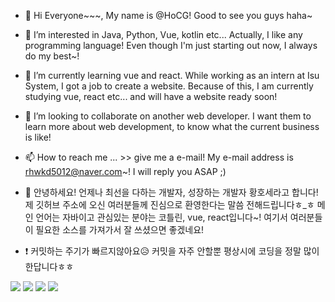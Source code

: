 - 👋 Hi Everyone~~~, My name is @HoCG! Good to see you guys haha~ 
- 👀 I’m interested in Java, Python, Vue, kotlin etc... Actually, I like any programming language! Even though I'm just starting out now, I always do my best~!
- 🌱 I’m currently learning vue and react. While working as an intern at Isu System, I got a job to create a website. Because of this, I am currently studying vue, react etc... and will have a website ready soon! 
- 💞️ I’m looking to collaborate on another web developer. I want them to learn more about web development, to know what the current business is like!
- 📫 How to reach me ... >> give me a e-mail! My e-mail address is rhwkd5012@naver.com~! I will reply you ASAP ;)

- 👋 안녕하세요! 언제나 최선을 다하는 개발자, 성장하는 개발자 황호세라고 합니다! 제 깃허브 주소에 오신 여러분들께 진심으로 환영한다는 말씀 전해드립니다ㅎ_ㅎ 메인 언어는 자바이고 관심있는 분야는 코틀린, vue, react입니다~! 여기서 여러분들이 필요한 소스를 가져가서 잘 쓰셨으면 좋겠네요!

- ❗ 커밋하는 주기가 빠르지않아요😥 커밋을 자주 안할뿐 평상시에 코딩을 정말 많이한답니다ㅎㅎ

<img src="https://img.shields.io/badge/Vue-008d62?style=flat-square&logo=Vuejs&logoColor=#4FC08D"/> <img src="https://img.shields.io/badge/Javascript-f7e600?style=flat-square&logo=Javascript&logoColor=white"/> <img src="https://img.shields.io/badge/Python-3766AB?style=flat-square&logo=Java&logoColor=white"/> <img src="https://img.shields.io/badge/Python-3766AB?style=flat-square&logo=Python&logoColor=white"/>
                      

<!---
HoCG/HoCG is a ✨ special ✨ repository because its `README.md` (this file) appears on your GitHub profile.
You can click the Preview link to take a look at your changes.
--->

